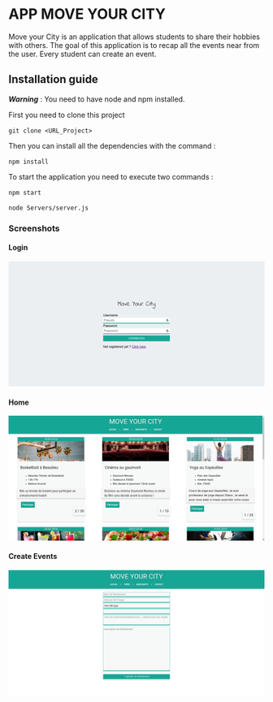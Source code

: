 # APP MOVE YOUR CITY
Move your City is an application that allows students to share their hobbies with others. The goal of this application is to recap all the events near from the user. Every student can create an event.

## Installation guide
***Warning*** : You need to have node and npm installed. 

First you need to clone this project
```
git clone <URL_Project>
```
Then you can install all the dependencies with the command :
```
npm install
```
To start the application you need to execute two commands : 
```
npm start 
```
```
node Servers/server.js
```

### Screenshots

#### Login 
![login](https://github.com/Matth10/MyCity/blob/master/img/login.png)

#### Home 
![home](https://github.com/Matth10/MyCity/blob/master/img/home.png)

#### Create Events 
![create](https://github.com/Matth10/MyCity/blob/master/img/create.png)
